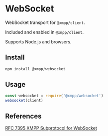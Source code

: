 # WebSocket

WebSocket transport for `@xmpp/client`.

Included and enabled in `@xmpp/client`.

Supports Node.js and browsers.

## Install

```js
npm install @xmpp/websocket
```

## Usage

```js
const websocket = require('@xmpp/websocket')
websocket(client)
```

## References

[RFC 7395 XMPP Subprotocol for WebSocket](https://tools.ietf.org/html/rfc7395)
